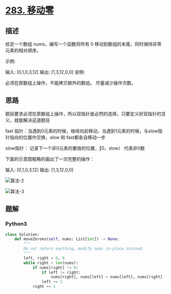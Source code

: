 # [283. 移动零](https://leetcode-cn.com/problems/move-zeroes/)

## 描述

给定一个数组 nums，编写一个函数将所有 0 移动到数组的末尾，同时保持非零元素的相对顺序。

示例:

输入: [0,1,0,3,12]
输出: [1,3,12,0,0]
说明:

必须在原数组上操作，不能拷贝额外的数组。
尽量减少操作次数。

## 思路

题目要求必须在原数组上操作，所以双指针是必然的选择，只要定义好双指针的含义，就能解决这道题目

fast 指针：当遇到0元素的时候，继续向前移动，当遇到1元素的时候，与slow指针指向的位置作交换，slow 和 fast都各自移动一步

slow指针： 记录下一个非0元素的要放的位置，【0，slow） 代表非0数

下面的示意图粗略的画出了一次完整的操作：

输入: [0,1,0,3,12]
输出: [1,3,12,0,0]

![算法-2](https://i.loli.net/2020/05/24/7FrpQPtxLqA1kZj.jpg)

![算法-3](https://i.loli.net/2020/05/24/k9doQihxuLOnWz5.jpg)

## 题解

### Python3

```python
class Solution:
    def moveZeroes(self, nums: List[int]) -> None:
        """
        Do not return anything, modify nums in-place instead.
        """
        left, right = 0, 0
        while right < len(nums):
            if nums[right] != 0:
                if left != right:
                    nums[right], nums[left] = nums[left], nums[right]
                left += 1
            right += 1
```

